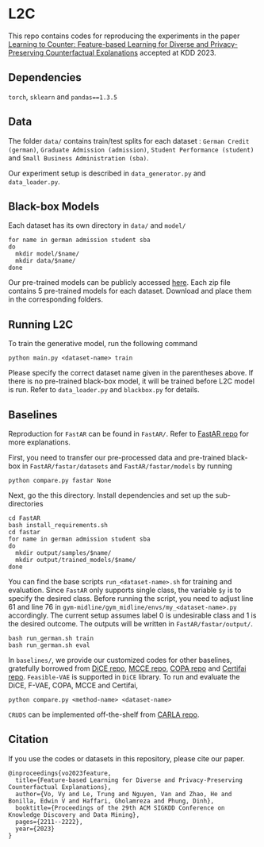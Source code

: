 # L2C
This repo contains codes for reproducing the experiments in the paper [Learning to Counter: Feature-based Learning for Diverse and Privacy-Preserving Counterfactual Explanations](https://arxiv.org/abs/2209.13446) accepted at KDD 2023.

## Dependencies 
`torch`, `sklearn` and `pandas==1.3.5` 

## Data
The folder `data/` contains train/test splits for each dataset : `German Credit (german)`, `Graduate Admission (admission)`, `Student Performance (student)` and `Small Business Administration (sba)`. 

Our experiment setup is described in `data_generator.py` and `data_loader.py`. 

## Black-box Models 
Each dataset has its own directory in `data/` and `model/` 
```
for name in german admission student sba
do
  mkdir model/$name/
  mkdir data/$name/
done
```
Our pre-trained models can be publicly accessed [here](https://drive.google.com/drive/folders/16wIKVHpf6n3CAWYlLaETJQ_uFHlaNI8H?usp=sharing). Each zip file contains 5 pre-trained models for each dataset. Download and place them in the corresponding folders. 

## Running L2C
To train the generative model, run the following command

```
python main.py <dataset-name> train
```

Please specify the correct dataset name given in the parentheses above. If there is no pre-trained black-box model, it will be trained before L2C model is run. Refer to `data_loader.py` and `blackbox.py` for details.

## Baselines 
Reproduction for `FastAR` can be found in `FastAR/`. 
Refer to [FastAR repo](https://github.com/vsahil/FastAR-RL-for-generating-AR) for more explanations.

First, you need to transfer our pre-processed data and pre-trained black-box in `FastAR/fastar/datasets` and `FastAR/fastar/models`  by running 

```
python compare.py fastar None
``` 

Next, go the this directory. Install dependencies and set up the sub-directories
```
cd FastAR
bash install_requirements.sh
cd fastar
for name in german admission student sba
do
  mkdir output/samples/$name/
  mkdir output/trained_models/$name/
done
```

You can find the base scripts `run_<dataset-name>.sh` for training and evaluation. Since `FastAR` only supports single class, 
the variable `$y` is to specify the desired class. Before running the script, you need to adjust line 61 and line 76 in `gym-midline/gym_midline/envs/my_<dataset-name>.py` accordingly. The current setup assumes label 0 is undesirable class and 1 is the desired outcome. The outputs will be written in `FastAR/fastar/output/`.

```
bash run_german.sh train
bash run_german.sh eval
```
In `baselines/`, we provide our customized codes for other baselines, gratefully borrowed from [DiCE repo](https://github.com/interpretml/DiCE), [MCCE repo](https://github.com/NorskRegnesentral/mccepy), [COPA repo](https://github.com/ngocbh/COPA) and [Certifai repo](https://github.com/Ighina/CERTIFAI). `Feasible-VAE` is supported in `DiCE` library. To run and evaluate the DiCE, F-VAE, COPA, MCCE and Certifai, 

```
python compare.py <method-name> <dataset-name>
```

`CRUDS` can be implemented off-the-shelf from [CARLA repo](https://github.com/carla-recourse/CARLA/tree/d9dd5740b54384e869b3fd48c82f52fb4ab39a93). 

## Citation
If you use the codes or datasets in this repository, please cite our paper.
```
@inproceedings{vo2023feature,
  title={Feature-based Learning for Diverse and Privacy-Preserving Counterfactual Explanations},
  author={Vo, Vy and Le, Trung and Nguyen, Van and Zhao, He and Bonilla, Edwin V and Haffari, Gholamreza and Phung, Dinh},
  booktitle={Proceedings of the 29th ACM SIGKDD Conference on Knowledge Discovery and Data Mining},
  pages={2211--2222},
  year={2023}
}
```
